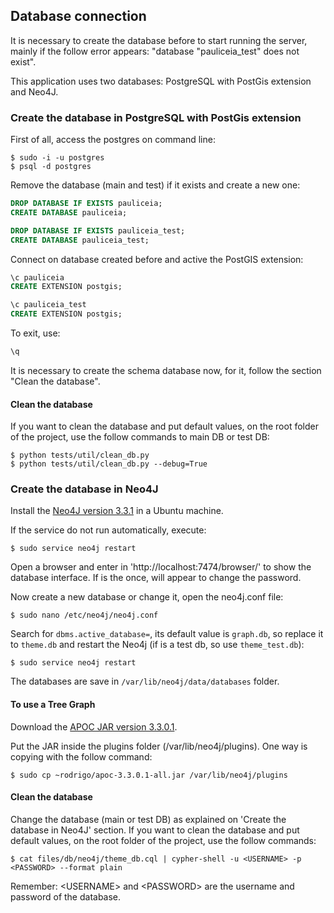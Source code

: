 
## Database connection

It is necessary to create the database before to start running the server, mainly if the follow error appears: "database "pauliceia_test" does not exist".

This application uses two databases: PostgreSQL with PostGis extension and Neo4J.


### Create the database in PostgreSQL with PostGis extension

First of all, access the postgres on command line:

```
$ sudo -i -u postgres
$ psql -d postgres
```

Remove the database (main and test) if it exists and create a new one:

```sql
DROP DATABASE IF EXISTS pauliceia;
CREATE DATABASE pauliceia;

DROP DATABASE IF EXISTS pauliceia_test;
CREATE DATABASE pauliceia_test;
```

Connect on database created before and active the PostGIS extension:

```sql
\c pauliceia
CREATE EXTENSION postgis;

\c pauliceia_test
CREATE EXTENSION postgis;
```

To exit, use:
```sql
\q
```

It is necessary to create the schema database now, for it, follow the section "Clean the database".


#### Clean the database

If you want to clean the database and put default values, on the root folder of the project, use the follow commands to main DB or test DB:

```
$ python tests/util/clean_db.py
$ python tests/util/clean_db.py --debug=True
```


### Create the database in Neo4J

Install the [Neo4J version 3.3.1](https://neo4j.com/docs/operations-manual/current/installation/linux/debian/) in a Ubuntu machine.

If the service do not run automatically, execute:

```
$ sudo service neo4j restart
```

Open a browser and enter in 'http://localhost:7474/browser/' to show the database interface. If is the once, will appear to change the password.

Now create a new database or change it, open the neo4j.conf file:

```
$ sudo nano /etc/neo4j/neo4j.conf
```

Search for ```dbms.active_database=```, its default value is ```graph.db```, so replace it to ```theme.db``` and restart the Neo4j (if is a test db, so use ```theme_test.db```):

```
$ sudo service neo4j restart
```

The databases are save in ```/var/lib/neo4j/data/databases``` folder.


#### To use a Tree Graph

Download the [APOC JAR version 3.3.0.1](https://github.com/neo4j-contrib/neo4j-apoc-procedures/releases/3.3.0.1).

Put the JAR inside the plugins folder (/var/lib/neo4j/plugins). One way is copying with the follow command:

```
$ sudo cp ~rodrigo/apoc-3.3.0.1-all.jar /var/lib/neo4j/plugins
```


#### Clean the database

Change the database (main or test DB) as explained on 'Create the database in Neo4J' section.
If you want to clean the database and put default values, on the root folder of the project, use the follow commands:

```
$ cat files/db/neo4j/theme_db.cql | cypher-shell -u <USERNAME> -p <PASSWORD> --format plain
```

Remember: \<USERNAME> and  \<PASSWORD> are the username and password of the database.
